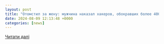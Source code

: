 ```yaml
---
layout: post
title: "Отомстил за жену: мужчина наказал хакеров, обокравших более 400 000 человек через Telegram"
date: 2024-08-09 12:13:48 +0000
categories: [news]
---
```


[Читати далі](https://focus.ua/digital/662302-otomstil-za-zhenu-muzhchina-nakazal-hakerov-obokravshih-bolee-400-000-chelovek-cherez-telegram)
